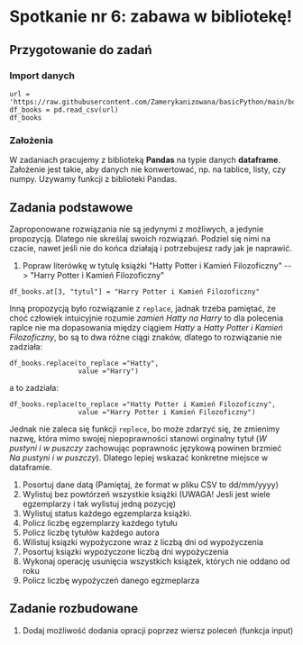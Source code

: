 # Spotkanie nr 6: zabawa w bibliotekę!
## Przygotowanie do zadań
### Import danych
```
url = 'https://raw.githubusercontent.com/Zamerykanizowana/basicPython/main/books.csv'
df_books = pd.read_csv(url)
df_books
```
### Założenia
W zadaniach pracujemy z biblioteką **Pandas** na typie danych **dataframe**. Założenie jest takie, aby danych nie konwertować, np. na tablice, listy, czy numpy. Uzywamy funkcji z biblioteki Pandas.
## Zadania podstawowe
Zaproponowane rozwiązania nie są jedynymi z możliwych, a jedynie propozycją. Dlatego nie skreślaj swoich rozwiązań. Podziel się nimi na czacie, nawet jeśli nie do końca działają i potrzebujesz rady jak je naprawić.
1. Popraw literówkę w tytulę książki "Hatty Potter i Kamień Filozoficzny" --> "Harry Potter i Kamień Filozoficzny"

```
df_books.at[3, "tytul"] = "Harry Potter i Kamień Filozoficzny"
```
Inną propozycją było rozwiązanie z `replace`, jadnak trzeba pamiętać, że choć człowiek intuicyjnie rozumie *zamień Hatty na Harry* to dla polecenia raplce nie ma dopasowania między ciągiem *Hatty* a *Hatty Potter i Kamień Filozoficzny*, bo są to dwa różne ciągi znaków, dlatego to rozwiązanie nie zadziała:
```
df_books.replace(to_replace ="Hatty",
                 value ="Harry")
```
a to zadziała:
```
df_books.replace(to_replace ="Hatty Potter i Kamień Filozoficzny",
                 value ="Harry Potter i Kamień Filozoficzny")
```
Jednak nie zaleca się funkcji `replece`, bo może zdarzyć się, że zmienimy nazwę, która mimo swojej niepoprawności stanowi orginalny tytuł (*W pustyni i w puszczy* zachowując poprawnośc językową powinen brzmieć *Na pustyni i w puszczy*). Dlatego lepiej wskazać konkretne miejsce w dataframie.
1. Posortuj dane datą (Pamiętaj, że format w pliku CSV to dd/mm/yyyy)
1. Wylistuj bez powtórzeń wszystkie książki (UWAGA! Jesli jest wiele egzemplarzy i tak wylistuj jedną pozycję)
1. Wylistuj status każdego egzemplarza książki.
1. Policz liczbę egzemplarzy każdego tytułu
1. Policz liczbę tytułów każdego autora
1. Wilistuj ksiązki wypożyczone wraz z liczbą dni od wypożyczenia
1. Posortuj ksiązki wypożyczone liczbą dni wypożyczenia
1. Wykonaj operację usunięcia wszystkich książek, których nie oddano od roku
1. Policz liczbę wypożyczeń danego egzmeplarza

## Zadanie rozbudowane
1. Dodaj możliwość dodania opracji poprzez wiersz poleceń (funkcja input)
